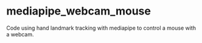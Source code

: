 # mediapipe_webcam_mouse
Code using hand landmark tracking with mediapipe to control a mouse with a webcam.
